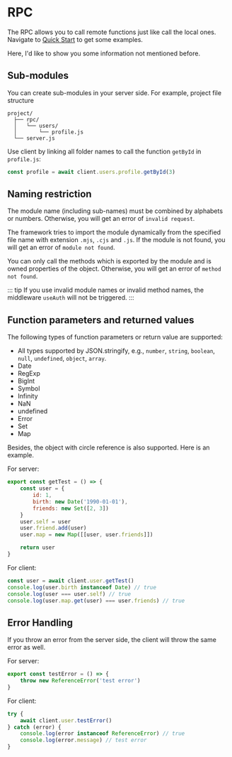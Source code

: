 # RPC

The RPC allows you to call remote functions just like call the local ones. Navigate to [Quick Start](./quick-start) to get some examples.

Here, I'd like to show you some information not mentioned before.

## Sub-modules

You can create sub-modules in your server side. For example, project file structure
```
project/
  ├── rpc/
  │   └── users/
  │       └── profile.js
  └── server.js
```

Use client by linking all folder names to call the function `getById` in `profile.js`:

```javascript
const profile = await client.users.profile.getById(3)
```

## Naming restriction

The module name (including sub-names) must be combined by alphabets or numbers. Otherwise, you will get an error of `invalid request`.

The framework tries to import the module dynamically from the specified file name with extension `.mjs`, `.cjs` and `.js`. If the module is not found, you will get an error of `module not found`.

You can only call the methods which is exported by the module and is owned properties of the object. Otherwise, you will get an error of `method not found`.

::: tip
If you use invalid module names or invalid method names, the middleware `useAuth` will not be triggered.
:::


## Function parameters and returned values

The following types of function parameters or return value are supported:

- All types supported by JSON.stringify, e.g., `number`, `string`, `boolean`, `null`, `undefined`, `object`, `array`.
- Date
- RegExp
- BigInt
- Symbol
- Infinity
- NaN
- undefined
- Error
- Set
- Map

Besides, the object with circle reference is also supported. Here is an example.

For server:

```javascript
export const getTest = () => {
    const user = {
        id: 1,
        birth: new Date('1990-01-01'),
        friends: new Set([2, 3])
    }
    user.self = user
    user.friend.add(user)
    user.map = new Map([[user, user.friends]])

    return user 
}
```

For client:

```javascript
const user = await client.user.getTest()
console.log(user.birth instanceof Date) // true
console.log(user === user.self) // true
console.log(user.map.get(user) === user.friends) // true
```

## Error Handling

If you throw an error from the server side, the client will throw the same error as well.

For server:

```javascript
export const testError = () => {
    throw new ReferenceError('test error')
}
```

For client:

```javascript
try {
    await client.user.testError()
} catch (error) {
    console.log(error instanceof ReferenceError) // true
    console.log(error.message) // test error
}
```
